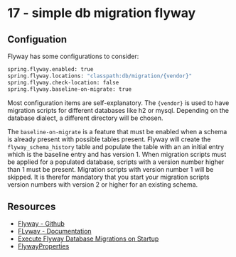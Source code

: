 # 17 - simple db migration flyway

## Configuation
Flyway has some configurations to consider:

```bash
spring.flyway.enabled: true
spring.flyway.locations: "classpath:db/migration/{vendor}"
spring.flyway.check-location: false
spring.flyway.baseline-on-migrate: true
```

Most configuration items are self-explanatory. The `{vendor}` is used to have migration scripts for different databases
like h2 or mysql. Depending on the database dialect, a different directory will be chosen.

The `baseline-on-migrate` is a feature that must be enabled when a schema is already present with possible tables present. 
Flyway will create the `flyway_schema_history` table and populate the table with an an initial entry which is the baseline entry
and has version 1. When migration scripts must be applied for a populated database, scripts with a version number higher 
than 1 must be present. Migration scripts with version number 1 will be skipped. It is therefor mandatory that you start your migration
scripts version numbers with version 2 or higher for an existing schema.

## Resources
- [Flyway - Github](https://github.com/flyway/)
- [FLyway - Documentation](https://flywaydb.org/)
- [Execute Flyway Database Migrations on Startup](https://docs.spring.io/spring-boot/docs/current/reference/html/howto-database-initialization.html)
- [FlywayProperties](https://github.com/spring-projects/spring-boot/blob/v2.1.6.RELEASE/spring-boot-project/spring-boot-autoconfigure/src/main/java/org/springframework/boot/autoconfigure/flyway/FlywayProperties.java)